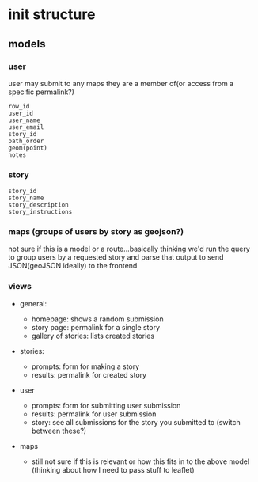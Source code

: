 # init structure


## models
### user
user may submit to any maps they are a member of(or access from a specific permalink?)

```
row_id
user_id
user_name
user_email
story_id
path_order
geom(point)
notes
```


### story
```
story_id
story_name
story_description
story_instructions
```

### maps (groups of users by story as geojson?)

not sure if this is a model or a route...basically thinking we'd run the query to group users by a requested story and parse that output to send JSON(geoJSON ideally) to the frontend

### views
* general:
  * homepage: shows a random submission
  * story page: permalink for a single story
  * gallery of stories: lists created stories

* stories:
  * prompts: form for making a story
  * results: permalink for created story

* user
  * prompts: form for submitting user submission
  * results: permalink for user submission
  * story: see all submissions for the story you submitted to (switch between these?)

* maps
  * still not sure if this is relevant or how this fits in to the above model (thinking about how I need to pass stuff to leaflet)
